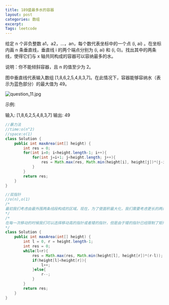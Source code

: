 ```yaml
---
title: 189盛最多水的容器
layout: post
categories: 数组
excerpt: 
Tags: leetcode
---
```


给定 n 个非负整数 a1，a2，...，an，每个数代表坐标中的一个点 (i, ai) 。在坐标内画 n 条垂直线，垂直线 i 的两个端点分别为 (i, ai) 和 (i, 0)。找出其中的两条线，使得它们与 x 轴共同构成的容器可以容纳最多的水。

说明：你不能倾斜容器，且 n 的值至少为 2。

图中垂直线代表输入数组 [1,8,6,2,5,4,8,3,7]。在此情况下，容器能够容纳水（表示为蓝色部分）的最大值为 49。

![question_11.jpg](https://i.loli.net/2019/10/18/wh2p1b3ck9QzgCr.jpg) 

示例:

输入: [1,8,6,2,5,4,8,3,7]
输出: 49

```java
//暴力法
//time:o(n^2)
//space:o(1)
class Solution {
    public int maxArea(int[] height) {
        int res = 0;
        for(int i=0; i<height.length-1; i++){
            for(int j=i+1; j<height.length; j++){
                res = Math.max(res, Math.min(height[i], height[j])*(j-i));
            }
        }
        return res;
    }
}

//双指针
//o(n),o(1)
/*
最初我们考虑由最外围两条线段构成的区域。现在，为了使面积最大化，我们需要考虑更长的两条线段之间的区域。如果我们试图将指向较长线段的指针向内侧移动，矩形区域的面积将受限于较短的线段而不会获得任何增加。但是，在同样的条件下，移动指向较短线段的指针尽管造成了矩形宽度的减小，但却可能会有助于面积的增大。因为移动较短线段的指针会得到一条相对较长的线段，这可以克服由宽度减小而引起的面积减小。
*/
/*
在每一次移动的时候我们可以选择移动高的指针或者矮的指针，但是由于矮的指针已经限制了矩形的高度，从而得出移动高指针时矩形的高度不变并且宽度会缩减，由此移动高指针不会带来面积的上升，所以选择移动矮的指针
*/
class Solution {
    public int maxArea(int[] height) {
        int l = 0, r = height.length-1;
        int res = 0;
        while(l<r){
            res = Math.max(res, Math.min(height[l], height[r])*(r-l));
            if(height[l]<height[r]){
                l++;
            }else{
                r--;
            }
        }
        return res;
    }
}
```

